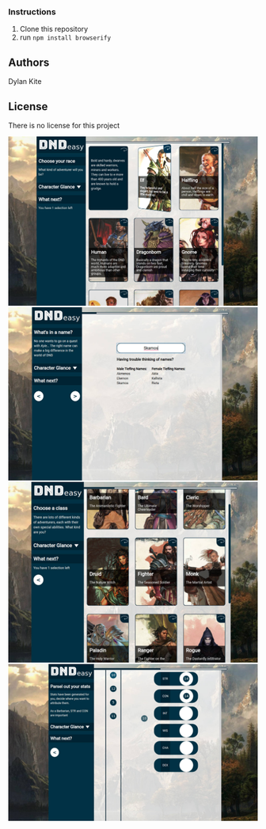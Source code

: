 ### Instructions

1) Clone this repository
2) run ```npm install browserify```


## Authors

Dylan Kite


## License

There is no license for this project


![screenshot 1](screenshots/screenshot.jpg?raw=true "Title")
![screenshot 1](screenshots/screenshot1.jpg?raw=true "Title")
![screenshot 1](screenshots/screenshot2.jpg?raw=true "Title")
![screenshot 1](screenshots/screenshot3.jpg?raw=true "Title")

